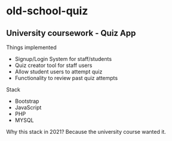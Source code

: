 # old-school-quiz
## University coursework - Quiz App
Things implemented
- Signup/Login System for staff/students
- Quiz creator tool for staff users 
- Allow student users to attempt quiz
- Functionality to review past quiz attempts

Stack
- Bootstrap
- JavaScript
- PHP
- MYSQL

Why this stack in 2021? Because the university course wanted it.
